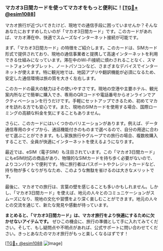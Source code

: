 ### マカオ3日間カードを使ってマカオをもっと便利に！[[TG💪+ @esim1088](https://t.me/s/esim1088)]

マカオ旅行が近づいてきたけど、現地での通信手段に困っていませんか？そんなあなたにおすすめしたいのが「マカオ3日間カード」です。このカードがあれば、マカオ滞在中、快適でスムーズなインターネット接続が可能です。

まず、「マカオ3日間カード」の特徴をご紹介します。このカードは、SIMカード形式で提供されており、現地の通信事業者と提携して高速インターネットを利用できる仕組みになっています。滞在中のWi-Fi接続に煩わされることなく、スマートフォンやタブレット、ノートパソコンなど、さまざまなデバイスでインターネットが使えます。特に観光地では、地図アプリや翻訳機能が必須になるため、安定した通信環境は旅の質を大きく左右します。

このカードの最大の魅力はその使いやすさです。現地の空港や主要ホテル、観光案内所などで簡単に購入でき、専用のQRコードや電話番号からオンラインでアクティベーションを行うだけです。手軽にセットアップできるため、初めてマカオを訪れる方でも安心です。また、現地のSIMカードを使用する場合、国際ローミングの高額な料金を気にすることもありません。

さらに、このカードにはいくつかのバリエーションがあります。例えば、データ通信専用のタイプから、通話機能付きのものまで選べるので、自分の用途に合わせて選ぶことができます。もし家族旅行やグループでの旅行の場合、複数枚購入することで、全員が快適にインターネットを使えるようになります。

最近では、eSIM（電子SIM）も注目されています。この「マカオ3日間カード」にもeSIM対応の商品があり、物理的なSIMカードを持ち歩く必要がないので、よりコンパクトで便利です。特に旅行者はパスポートやクレジットカードなど、持ち物が多くなりがちなため、このような無駄を省けるのは大きなメリットです。

最後に、マカオでの旅行は、言葉の壁を感じることも多いかもしれません。しかし、「マカオ3日間カード」を使えば、地元の人々とのコミュニケーションがスムーズになり、現地の文化や習慣をより深く楽しむことができます。地元の人々との交流を通じて、新たな発見や感動が待っています。

**まとめると、「マカオ3日間カード」は、マカオ旅行をより快適にするために欠かせないアイテムです。** ぜひこの機会に、旅行の準備として手に入れてみてください。そして、もし疑問点や不明点があれば、公式サポートに問い合わせてください。きっとあなたのマカオ旅行がもっと楽しくなるはずです！

[[TG💪+ @esim1088](https://t.me/s/esim1088) ![Image](https://i.postimg.cc/Y0z9fWf4/image.png)]